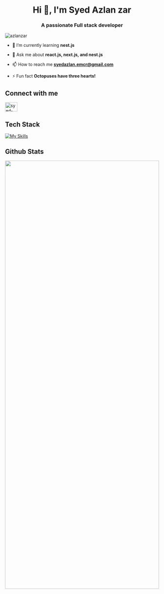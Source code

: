 <h1 align="center">Hi 👋, I'm Syed Azlan zar</h1>
<h3 align="center">A passionate Full stack developer</h3>

<p align="left"><img src="https://komarev.com/ghpvc/?username=azlanzar&label=Profile%20views&color=0e75b6&style=flat" alt="azlanzar" /></p>

- 🌱 I’m currently learning **nest.js**

- 💬 Ask me about **react.js, next.js, and nest.js**

- 📫 How to reach me **syedazlan.emcr@gmail.com**

- ⚡ Fun fact **Octopuses have three hearts!**



<h2 align="left">Connect with me</h2>
<p align="left">
<a href="https://linkedin.com/in/syed-azlan-zar" target="blank"><img align="center" src="https://raw.githubusercontent.com/rahuldkjain/github-profile-readme-generator/master/src/images/icons/Social/linked-in-alt.svg" alt="syed-azlan-zar" height="30" width="40" /></a>
</p>

<h2 align="left">Tech Stack</h2>

[![My Skills](https://skillicons.dev/icons?i=js,html,css,bootstrap,nodejs,express,figma,firebase,github,graphql,materialui,mongodb,mysql,nestjs,postgres,react,redux,sass,supabase,tailwind,ts,vercel,nextjs,docker)](https://skillicons.dev)

## Github Stats  
<img src="https://github-readme-stats.vercel.app/api?username=azlanzar&show_icons=true&count_private=true&hide_border=true" align="left" style="width: 100%; height: 60%" />


